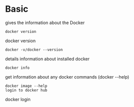 # Basic
gives the information about the Docker
```
docker version
```
docker version
```
docker -v/docker --version
```
details information about installed docker
```
docker info
```
get information about any docker commands (docker --help)
```
docker image --help
login to docker hub
```
docker login
```
